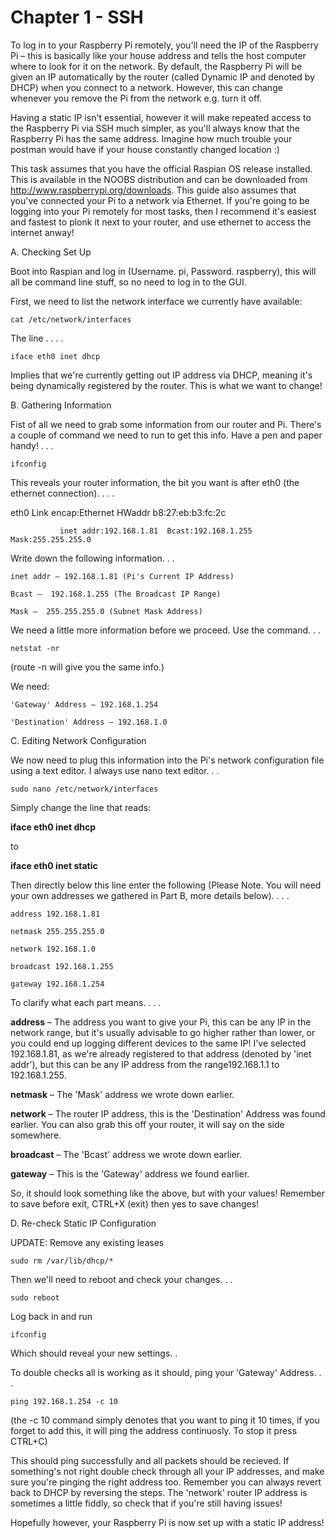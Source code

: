 # Chapter 1 - SSH

To log in to your Raspberry Pi remotely, you'll need the IP of the Raspberry Pi – this is basically like your house address and tells the host computer where to look for it on the network. By default, the Raspberry Pi will be given an IP automatically by the router (called Dynamic IP and denoted by DHCP) when you connect to a network. However, this can change whenever you remove the Pi from the network e.g. turn it off.

Having a static IP isn't essential, however it will make repeated access to the Raspberry Pi via SSH much simpler, as you'll always know that the Raspberry Pi has the same address. Imagine how much trouble your postman would have if your house constantly changed location :)

This task assumes that you have the official Raspian OS release installed. This is available in the NOOBS distribution and can be downloaded from http://www.raspberrypi.org/downloads. This guide also assumes that you've connected your Pi to a network via Ethernet. If you're going to be logging into your Pi remotely for most tasks, then I recommend it's easiest and fastest to plonk it next to your router, and use ethernet to access the internet anway!

A. Checking Set Up

Boot into Raspian and log in (Username. pi, Password. raspberry), this will all be command line stuff, so no need to log in to the GUI.

First, we need to list the network interface we currently have available:


    cat /etc/network/interfaces


The line . . . . 


    iface eth0 inet dhcp

Implies that we're currently getting out IP address via DHCP, meaning it's being dynamically registered by the router. This is what we want to change!

B. Gathering Information

Fist of all we need to grab some information from our router and Pi. There's a couple of command we need to run to get this info. Have a pen and paper handy! . . . 


    ifconfig



This reveals your router information, the bit you want is after eth0 (the ethernet connection). . . .

eth0      Link encap:Ethernet  HWaddr b8:27:eb:b3:fc:2c

               inet addr:192.168.1.81  Bcast:192.168.1.255  Mask:255.255.255.0

Write down the following information. . .
    
    inet addr – 192.168.1.81 (Pi's Current IP Address)
    
    Bcast –  192.168.1.255 (The Broadcast IP Range)
    
    Mask –  255.255.255.0 (Subnet Mask Address)

We need a little more information before we proceed. Use the command. . . 

    netstat -nr

(route -n will give you the same info.)


We need:
    
    'Gateway' Address – 192.168.1.254
    
    'Destination' Address – 192.168.1.0

C. Editing Network Configuration

We now need to plug this information into the Pi's network configuration file using a text editor. I always use nano text editor. . . 

    sudo nano /etc/network/interfaces



Simply change the line that reads:

**iface eth0 inet dhcp**

to

**iface eth0 inet static**

Then directly below this line enter the following (Please Note. You will need your own addresses we gathered in Part B, more details below). . . . 
    
    address 192.168.1.81
    
    netmask 255.255.255.0
    
    network 192.168.1.0
    
    broadcast 192.168.1.255
    
    gateway 192.168.1.254
     
To clarify what each part means. . . . 

**address** – The address you want to give your Pi, this can be any IP in the network range, but it's usually advisable to go higher rather than lower, or you could end up logging different devices to the same IP! I've selected 192.168.1.81, as we're already registered to that address (denoted by 'inet addr'), but this can be any IP address from the range192.168.1.1 to 192.168.1.255.

**netmask** – The 'Mask' address we wrote down earlier.

**network** – The router IP address, this is the 'Destination' Address was found earlier. You can also grab this off your router, it will say on the side somewhere.

**broadcast** – The 'Bcast' address we wrote down earlier. 

**gateway** – This is the 'Gateway' address we found earlier.





So, it should look something like the above, but with your values! Remember to save before exit, CTRL+X (exit) then yes to save changes!

D. Re-check Static IP Configuration

UPDATE: Remove any existing leases

    sudo rm /var/lib/dhcp/*

Then we'll need to reboot and check your changes. . . 

    sudo reboot

Log back in and run 

    ifconfig

Which should reveal your new settings. . 



To double checks all is working as it should, ping your 'Gateway' Address. . . 
    
    ping 192.168.1.254 -c 10

(the -c 10 command simply denotes that you want to ping it 10 times, if you forget to add this, it will ping the address continuosly. To stop it press CTRL+C)



This should ping successfully and all packets should be recieved. If something's not right double check through all your IP addresses, and make sure you're pinging the right address too. Remember you can always revert back to DHCP by reversing the steps. The 'network' router IP address is sometimes a little fiddly, so check that if you're still having issues!

Hopefully however, your Raspberry Pi is now set up with a static IP address!

